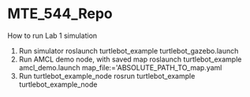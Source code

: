 # MTE_544_Repo
How to run Lab 1 simulation
1. Run simulator
roslaunch turtlebot_example turtlebot_gazebo.launch
2. Run AMCL demo node, with saved map
roslaunch turtlebot_example amcl_demo.launch map_file:='ABSOLUTE_PATH_TO_map.yaml
3. Run turtlebot_example_node
rosrun turtlebot_example turtlebot_example_node
